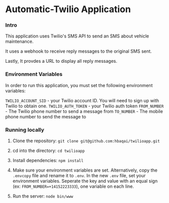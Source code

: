 # Automatic-Twilio Application

### Intro

This application uses Twilio's SMS API to send an SMS about vehicle maintenance.

It uses a webhook to receive reply messages to the original SMS sent.

Lastly, It provdes a URL to display all reply messages.

### Environment Variables

In order to run this application, you must set the following environment variables:

`TWILIO_ACCOUNT_SID` - your Twilio account ID. You will need to sign up with Twilio to obtain one.
`TWILIO_AUTH_TOKEN` - your Twilio auth token
`FROM_NUMBER` - The Twilio phone number to send a message from
`TO_NUMBER` - The mobile phone number to send the message to

### Running locally

1. Clone the repository: `git clone git@github.com:hbaqai/twilioapp.git`

2. cd into the directory: `cd twilioapp`

3. Install dependencies: `npm install`

4. Make sure your environment variables are set. Alternatively, copy the `.envcopy` file and rename it to `.env`. In the new `.env` file, set your environment variables. Seperate the key and value with an equal sign (ex: `FROM_NUMBER=+14152223333`), one variable on each line.

5. Run the server: `node bin/www`
